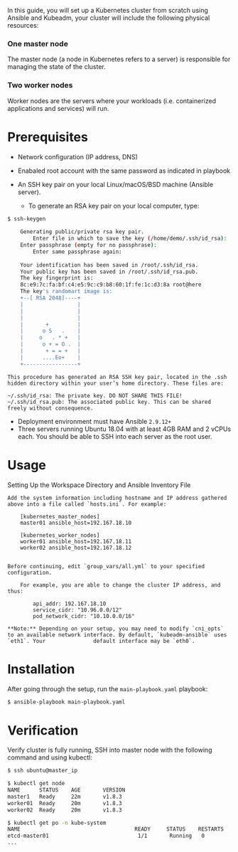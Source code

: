 In this guide, you will set up a Kubernetes cluster from scratch using Ansible and Kubeadm, your cluster will include the following physical resources:

### One master node
The master node (a node in Kubernetes refers to a server) is responsible for managing the state of the cluster.

### Two worker nodes
Worker nodes are the servers where your workloads (i.e. containerized applications and services) will run.

# Prerequisites
- Network configuration (IP address, DNS)
- Enabaled root account with the same password as indicated in playbook
- An SSH key pair on your local Linux/macOS/BSD machine (Ansible server).
 
	- To generate an RSA key pair on your local computer, type:

```sh
$ ssh-keygen
    
	Generating public/private rsa key pair.
    	Enter file in which to save the key (/home/demo/.ssh/id_rsa):
	Enter passphrase (empty for no passphrase):
    	Enter same passphrase again:
	
	Your identification has been saved in /root/.ssh/id_rsa.
	Your public key has been saved in /root/.ssh/id_rsa.pub.
	The key fingerprint is:
	8c:e9:7c:fa:bf:c4:e5:9c:c9:b8:60:1f:fe:1c:d3:8a root@here
	The key's randomart image is:
	+--[ RSA 2048]----+
	|                 |
	|                 |
	|                 |
	|       +         |
	|      o S   .    |
	|     o   . * +   |
	|      o + = O .  |
	|       + = = +   |
	|      ....Eo+    |
	+-----------------+
```
    
	
	This procedure has generated an RSA SSH key pair, located in the .ssh hidden directory within your user’s home directory. These files are:
	
	~/.ssh/id_rsa: The private key. DO NOT SHARE THIS FILE!
	~/.ssh/id_rsa.pub: The associated public key. This can be shared freely without consequence.
	
- Deployment environment must have Ansible `2.9.12+`
- Three servers running Ubuntu 18.04 with at least 4GB RAM and 2 vCPUs each. You should be able to SSH into each server as the root user.


# Usage

Setting Up the Workspace Directory and Ansible Inventory File
	
  	Add the system information including hostname and IP address gathered above into a file called `hosts.ini`. For example:
		
		[kubernetes_master_nodes]
		master01 ansible_host=192.167.18.10

		[kubernetes_worker_nodes]
		worker01 ansible_host=192.167.18.11
		worker02 ansible_host=192.167.18.12


	Before continuing, edit `group_vars/all.yml` to your specified configuration.

		For example, you are able to change the cluster IP address, and thus:

			api_addr: 192.167.18.10
			service_cidr: "10.96.0.0/12"
			pod_network_cidr: "10.10.0.0/16"

	**Note:** Depending on your setup, you may need to modify `cni_opts` to an available network interface. By default, `kubeadm-ansible` uses `eth1`. Your 			  default interface may be `eth0`.

# Installation

After going through the setup, run the `main-playbook.yaml` playbook:

```sh
$ ansible-playbook main-playbook.yaml

```

# Verification

Verify cluster is fully running, SSH into master node with the following command and using kubectl:

```sh
$ ssh ubuntu@master_ip

$ kubectl get node
NAME      STATUS    AGE       VERSION
master1   Ready     22m       v1.8.3
worker01  Ready     20m       v1.8.3
worker02  Ready     20m       v1.8.3

$ kubectl get po -n kube-system
NAME                                    READY     STATUS    RESTARTS   AGE
etcd-master01                            1/1       Running   0          23m
...
```
